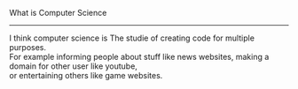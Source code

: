 What is Computer Science  
__________________________________________  
I think computer science is The studie of creating code for multiple purposes.  
For example informing people about stuff like news websites, making a domain for other user like youtube,  
or entertaining others like game websites.  
